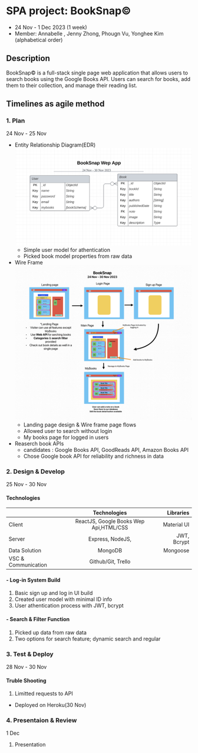 # SPA project: BookSnap&copy;

- 24 Nov - 1 Dec 2023 (1 week)
- Member: Annabelle , Jenny Zhong, Phougn Vu, Yonghee Kim (alphabetical order)

## Description

BookSnap&copy; is a full-stack single page web application that allows users to search books using the Google Books API. Users can search for books, add them to their collection, and manage their reading list.

## Timelines as agile method

### 1. Plan

24 Nov - 25 Nov

- Entity Relationship Diagram(EDR)
  ![alt text](public/BookSnapERD.png 'ERD')
  - Simple user model for athentication
  - Picked book model properties from raw data
- Wire Frame
  ![alt text](public/BookSnapWF.png)
  - Landing page design & Wire frame page flows
  - Allowed user to search without login
  - My books page for logged in users
- Reaserch book APIs
  - candidates : Google Books API, GoodReads API, Amazon Books API
  - Chose Google book API for reliability and richness in data

### 2. Design & Develop

25 Nov - 30 Nov

#### Technologies

|                     |              Technologies              |   Libraries |
| ------------------- | :------------------------------------: | ----------: |
| Client              | ReactJS, Google Books Wep Api,HTML/CSS | Material UI |
| Server              |            Express, NodeJS,            | JWT, Bcrypt |
| Data Solution       |                MongoDB                 |    Mongoose |
| VSC & Communication |           Github/Git, Trello           |             |

#### - Log-in System Build
1. Basic sign up and log in UI build
2. Created user model with minimal ID info
3. User athentication process with JWT, bcrypt 
#### - Search & Filter Function
1. Picked up data from raw data
2. Two options for search feature; dynamic search and regular

### 3. Test & Deploy

28 Nov - 30 Nov
#### Truble Shooting
1. Limitted requests to API
- Deployed on Heroku(30 Nov)

### 4. Presentaion & Review

1 Dec
1. Presentation
